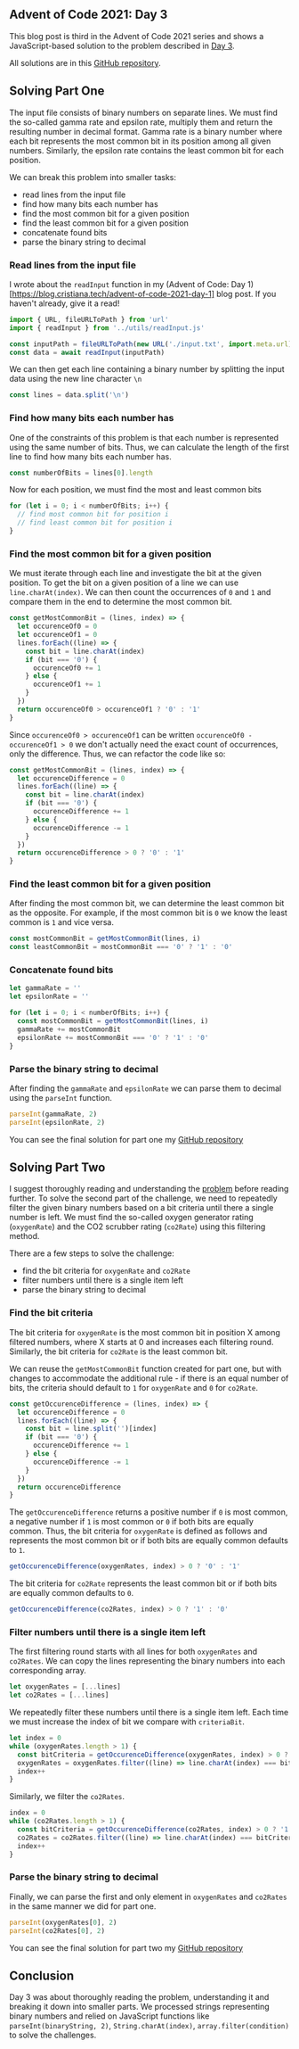 ## Advent of Code 2021: Day 3

This blog post is third in the Advent of Code 2021 series and shows a JavaScript-based solution to the problem described in [Day 3](https://adventofcode.com/2021/day/3).

All solutions are in this [GitHub repository](https://github.com/mancristiana/advent-of-code-2021).

## Solving Part One
The input file consists of binary numbers on separate lines. We must find the so-called gamma rate and epsilon rate, multiply them and return the resulting number in decimal format. Gamma rate is a binary number where each bit represents the most common bit in its position among all given numbers. Similarly, the epsilon rate contains the least common bit for each position.

We can break this problem into smaller tasks:
- read lines from the input file
- find how many bits each number has
- find the most common bit for a given position 
- find the least common bit for a given position
- concatenate found bits
- parse the binary string to decimal

### Read lines from the input file
I wrote about the `readInput` function in my (Advent of Code: Day 1)[https://blog.cristiana.tech/advent-of-code-2021-day-1] blog post. If you haven't already, give it a read!

```js
import { URL, fileURLToPath } from 'url'
import { readInput } from '../utils/readInput.js'

const inputPath = fileURLToPath(new URL('./input.txt', import.meta.url))
const data = await readInput(inputPath)
```

We can then get each line containing a binary number by splitting the input data using the new line character `\n`
```js
const lines = data.split('\n')
```

### Find how many bits each number has
One of the constraints of this problem is that each number is represented using the same number of bits. Thus, we can calculate the length of the first line to find how many bits each number has.
```js
const numberOfBits = lines[0].length
```
Now for each position, we must find the most and least common bits
```js
for (let i = 0; i < numberOfBits; i++) {
  // find most common bit for position i
  // find least common bit for position i
}
```
### Find the most common bit for a given position 
We must iterate through each line and investigate the bit at the given position. To get the bit on a given position of a line we can use `line.charAt(index)`. We can then count the occurrences of `0` and `1` and compare them in the end to determine the most common bit.

```js
const getMostCommonBit = (lines, index) => {
  let occurenceOf0 = 0
  let occurenceOf1 = 0
  lines.forEach((line) => {
    const bit = line.charAt(index)
    if (bit === '0') {
      occurenceOf0 += 1
    } else {
      occurenceOf1 += 1
    }
  })
  return occurenceOf0 > occurenceOf1 ? '0' : '1'
}
```

Since `occurenceOf0 > occurenceOf1` can be written `occurenceOf0 - occurenceOf1 > 0` we don't actually need the exact count of occurrences, only the difference. Thus, we can refactor the code like so:

```js
const getMostCommonBit = (lines, index) => {
  let occurenceDifference = 0
  lines.forEach((line) => {
    const bit = line.charAt(index)
    if (bit === '0') {
      occurenceDifference += 1
    } else {
      occurenceDifference -= 1
    }
  })
  return occurenceDifference > 0 ? '0' : '1'
}
```
### Find the least common bit for a given position 
After finding the most common bit, we can determine the least common bit as the opposite. For example, if the most common bit is `0` we know the least common is `1` and vice versa. 
```js
const mostCommonBit = getMostCommonBit(lines, i)
const leastCommonBit = mostCommonBit === '0' ? '1' : '0'
```

### Concatenate found bits
```js
let gammaRate = ''
let epsilonRate = ''

for (let i = 0; i < numberOfBits; i++) {
  const mostCommonBit = getMostCommonBit(lines, i)
  gammaRate += mostCommonBit
  epsilonRate += mostCommonBit === '0' ? '1' : '0'
}
```
### Parse the binary string to decimal
After finding the `gammaRate` and `epsilonRate` we can parse them to decimal using the `parseInt` function.
```js
parseInt(gammaRate, 2)
parseInt(epsilonRate, 2)
```

You can see the final solution for part one my [GitHub repository](https://github.com/mancristiana/advent-of-code-2021/blob/main/src/day-03-binary-diagnostic/one.js)

## Solving Part Two
I suggest thoroughly reading and understanding the [problem](https://adventofcode.com/2021/day/3#part2) before reading further. 
To solve the second part of the challenge, we need to repeatedly filter the given binary numbers based on a bit criteria until there a single number is left. We must find the so-called oxygen generator rating (`oxygenRate`) and the CO2 scrubber rating (`co2Rate`) using this filtering method.

There are a few steps to solve the challenge:
- find the bit criteria for `oxygenRate` and `co2Rate`
- filter numbers until there is a single item left
- parse the binary string to decimal

### Find the bit criteria
The bit criteria for `oxygenRate` is the most common bit in position X among filtered numbers, where X starts at 0 and increases each filtering round. Similarly, the bit criteria for `co2Rate` is the least common bit.

We can reuse the `getMostCommonBit` function created for part one, but with changes to accommodate the additional rule - if there is an equal number of bits, the criteria should default to `1` for `oxygenRate` and `0` for `co2Rate`.  

```js
const getOccurenceDifference = (lines, index) => {
  let occurenceDifference = 0
  lines.forEach((line) => {
    const bit = line.split('')[index]
    if (bit === '0') {
      occurenceDifference += 1
    } else {
      occurenceDifference -= 1
    }
  })
  return occurenceDifference
}
```

The `getOccurenceDifference` returns a positive number if `0` is most common, a negative number if `1` is most common or `0` if both bits are equally common. 
Thus, the bit criteria for `oxygenRate` is defined as follows and represents the most common bit or if both bits are equally common defaults to `1`.
```js
getOccurenceDifference(oxygenRates, index) > 0 ? '0' : '1'
```
The bit criteria for `co2Rate` represents the least common bit or if both bits are equally common defaults to `0`.
```js
getOccurenceDifference(co2Rates, index) > 0 ? '1' : '0'
```

### Filter numbers until there is a single item left
The first filtering round starts with all lines for both `oxygenRates` and `co2Rates`. We can copy the lines representing the binary numbers into each corresponding array.

```js
let oxygenRates = [...lines]
let co2Rates = [...lines]
```
We repeatedly filter these numbers until there is a single item left. Each time we must increase the index of bit we compare with `criteriaBit`.
```js
let index = 0
while (oxygenRates.length > 1) {
  const bitCriteria = getOccurenceDifference(oxygenRates, index) > 0 ? '0' : '1'
  oxygenRates = oxygenRates.filter((line) => line.charAt(index) === bitCriteria)
  index++
}
```
Similarly, we filter the `co2Rates`.
```js
index = 0
while (co2Rates.length > 1) {
  const bitCriteria = getOccurenceDifference(co2Rates, index) > 0 ? '1' : '0'
  co2Rates = co2Rates.filter((line) => line.charAt(index) === bitCriteria)
  index++
}
```

### Parse the binary string to decimal

Finally, we can parse the first and only element in `oxygenRates` and `co2Rates` in the same manner we did for part one.

```js
parseInt(oxygenRates[0], 2)
parseInt(co2Rates[0], 2)
```

You can see the final solution for part two my [GitHub repository](https://github.com/mancristiana/advent-of-code-2021/blob/main/src/day-03-binary-diagnostic/two.js)

## Conclusion
Day 3 was about thoroughly reading the problem, understanding it and breaking it down into smaller parts. We processed strings representing binary numbers and relied on JavaScript functions like `parseInt(binaryString, 2)`, `String.charAt(index)`, `array.filter(condition)` to solve the challenges.